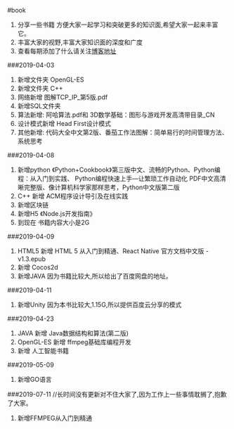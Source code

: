 #book
1. 分享一些书籍  方便大家一起学习和突破更多的知识面,希望大家一起来丰富它。
2. 丰富大家的视野,丰富大家知识面的深度和广度
3. 查看每期添加了什么请关注[博客地址](https://www.jianshu.com/p/0bff9ddedd35)

###2019-04-03
1. 新增文件夹 OpenGL-ES
2. 新增文件夹 C++
3. 网络新增   图解TCP_IP_第5版.pdf
4. 新增SQL文件夹
5. 算法新增:   阿哈算法.pdf和 3D数学基础：图形与游戏开发高清带目录_CN
6. 设计模式新增 Head First设计模式
7. 其他新增: 代码大全中文第2版、番茄工作法图解：简单易行的时间管理方法、系统思考

###2019-04-08
1. 新增python  《Python+Cookbook》第三版中文、流畅的Python、Python编程：从入门到实践、 Python编程快速上手—让繁琐工作自动化 PDF中文高清晰完整版、像计算机科学家那样思考，Python中文版第二版
2. C++ 新增 ACM程序设计导引及在线实践
3. 新增区块链
4. 新增H5 《Node.js开发指南》
5. 到现在 书籍内容大小是2G


###2019-04-09
1. HTML5 新增 HTML 5 从入门到精通、React Native 官方文档中文版 - v1.3.epub
2. 新增 Cocos2d 
3. 新增JAVA 因为书籍比较大,所以给出了百度网盘的地址。

###2019-04-11
1. 新增Unity 因为本书比较大,1.15G,所以提供百度云分享的模式


###2019-04-23
1. JAVA 新增 Java数据结构和算法(第二版)
2. OpenGL-ES 新增 ffmpeg基础库编程开发
3. 新增 人工智能书籍

###2019-05-09
1. 新增GO语言

###2019-07-11
//长时间没有更新对不住大家了,因为工作上一些事情耽搁了,抱歉了大家。
1. 新增FFMPEG从入门到精通
